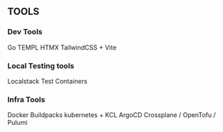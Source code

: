 ## TOOLS

### Dev Tools

Go
TEMPL
HTMX
TailwindCSS + Vite

### Local Testing tools

Localstack
Test Containers

### Infra Tools

Docker
Buildpacks
kubernetes + KCL
ArgoCD
Crossplane / OpenTofu / Pulumi
